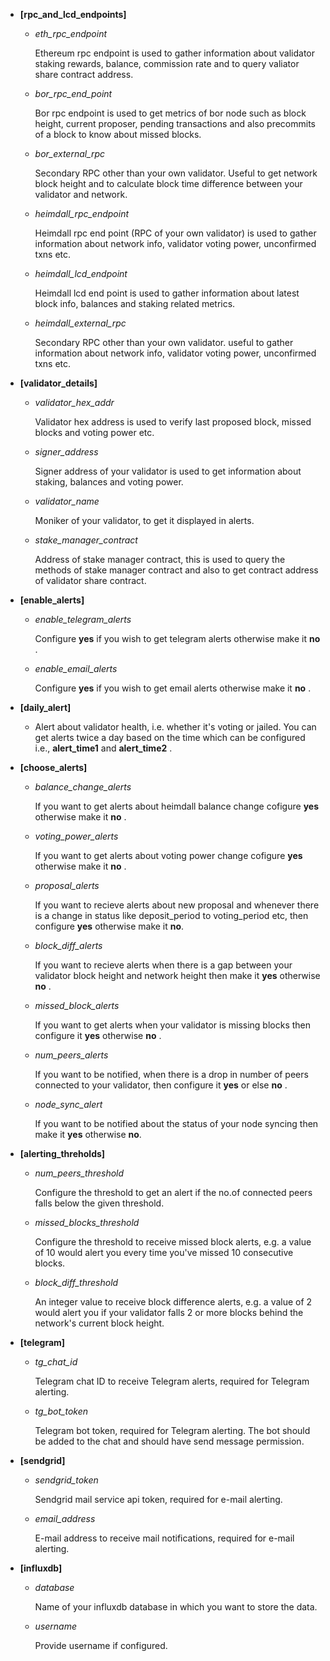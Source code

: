 - **[rpc_and_lcd_endpoints]**

    - *eth_rpc_endpoint*

        Ethereum rpc endpoint is used to gather information about validator staking rewards, balance, commission rate and to query valiator share contract address.

    - *bor_rpc_end_point*

        Bor rpc endpoint is used to get metrics of bor node such as block height, current proposer, pending transactions and also precommits of a block to know about missed blocks.

    - *bor_external_rpc*

        Secondary RPC other than your own validator. Useful to get network block height and to calculate block time difference between your validator and network.

    - *heimdall_rpc_endpoint*
        
        Heimdall rpc end point (RPC of your own validator) is used to gather information about network info, validator voting power, unconfirmed txns etc.

    - *heimdall_lcd_endpoint*

        Heimdall lcd end point is used to gather information about latest block info, balances and staking related metrics.

    - *heimdall_external_rpc*

        Secondary RPC other than your own validator. useful to gather information about network info, validator voting power, unconfirmed txns etc.

- **[validator_details]**

    - *validator_hex_addr*

        Validator hex address is used to verify last proposed block, missed blocks and voting power etc.

    - *signer_address*

        Signer address of your validator is used to get information about staking, balances and voting power.

    - *validator_name*

        Moniker of your validator, to get it displayed in alerts.

    - *stake_manager_contract*

        Address of stake manager contract, this is used to query the methods of stake manager contract and also to get contract address of validator share contract.

- **[enable_alerts]**

    - *enable_telegram_alerts*

        Configure **yes** if you wish to get telegram alerts otherwise make it **no** .
    
    - *enable_email_alerts*
    
        Configure **yes** if you wish to get email alerts otherwise make it **no** .

- **[daily_alert]**

    -   Alert about validator health, i.e. whether it's voting or jailed. You can get alerts twice a day based on the time which can be configured i.e., **alert_time1** and **alert_time2** .

- **[choose_alerts]**

    - *balance_change_alerts*

        If you want to get alerts about heimdall balance change cofigure **yes** otherwise make it **no** .

    - *voting_power_alerts*

        If you want to get alerts about voting power change cofigure **yes** otherwise make it **no** .

    - *proposal_alerts*

        If you want to recieve alerts about new proposal and whenever there is a change in  status like deposit_period to voting_period etc, then configure **yes** otherwise make it **no**.

    - *block_diff_alerts*

        If you want to recieve alerts when there is a gap between your validator block height and network height then make it **yes** otherwise **no** .

    - *missed_block_alerts*

        If you want to get alerts when your validator is missing blocks then configure it **yes** otherwise **no** .

    - *num_peers_alerts*

        If you want to be notified, when there is a drop in number of peers connected to your validator, then configure it **yes** or else **no** .
    
    - *node_sync_alert*

        If you want to be notified about the status of your node syncing then make it **yes** otherwise **no**.

- **[alerting_threholds]**

    - *num_peers_threshold*

        Configure the threshold to get an alert if the no.of connected peers falls below the given threshold.

    - *missed_blocks_threshold*

        Configure the threshold to receive missed block alerts, e.g. a value of 10 would alert you every time you've missed 10 consecutive blocks.
    
    - *block_diff_threshold*

        An integer value to receive block difference alerts, e.g. a value of 2 would alert you if your validator falls 2 or more blocks behind the network's current block height.

- **[telegram]**

    - *tg_chat_id*

        Telegram chat ID to receive Telegram alerts, required for Telegram alerting.
    
    - *tg_bot_token*

        Telegram bot token, required for Telegram alerting. The bot should be added to the chat and should have send message permission.

- **[sendgrid]**

    - *sendgrid_token*

        Sendgrid mail service api token, required for e-mail alerting.

    - *email_address*

        E-mail address to receive mail notifications, required for e-mail alerting.

- **[influxdb]**

    - *database*

        Name of your influxdb database in which you want to store the data.

    - *username*

        Provide username if configured.



